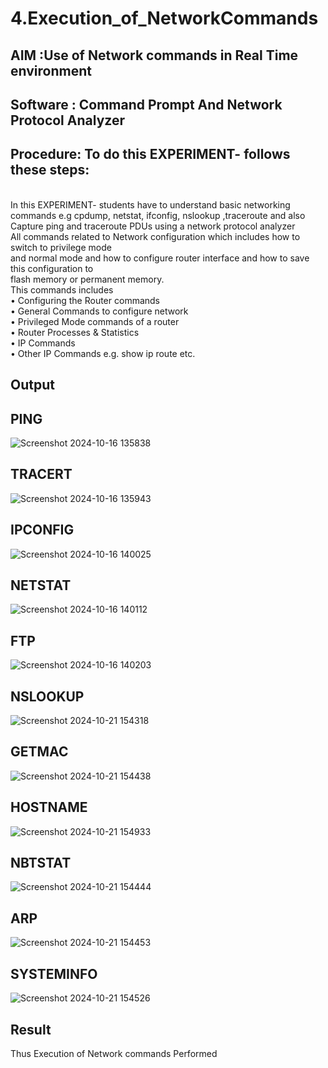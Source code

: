 # 4.Execution_of_NetworkCommands
## AIM :Use of Network commands in Real Time environment
## Software : Command Prompt And Network Protocol Analyzer
## Procedure: To do this EXPERIMENT- follows these steps:
<BR>
In this EXPERIMENT- students have to understand basic networking commands e.g cpdump, netstat, ifconfig, nslookup ,traceroute and also Capture ping and traceroute PDUs using a network protocol analyzer 
<BR>
All commands related to Network configuration which includes how to switch to privilege mode
<BR>
and normal mode and how to configure router interface and how to save this configuration to
<BR>
flash memory or permanent memory.
<BR>
This commands includes
<BR>
• Configuring the Router commands
<BR>
• General Commands to configure network
<BR>
• Privileged Mode commands of a router 
<BR>
• Router Processes & Statistics
<BR>
• IP Commands
<BR>
• Other IP Commands e.g. show ip route etc.
<BR>

## Output

## PING
![Screenshot 2024-10-16 135838](https://github.com/user-attachments/assets/3e9d3e80-aee0-4f4f-95dc-7ed937316298)

## TRACERT
![Screenshot 2024-10-16 135943](https://github.com/user-attachments/assets/8462e773-676d-46d8-8eb4-dd576ef7df88)

## IPCONFIG
![Screenshot 2024-10-16 140025](https://github.com/user-attachments/assets/8f750aca-4b6b-4745-92b0-da998b071421)

## NETSTAT
![Screenshot 2024-10-16 140112](https://github.com/user-attachments/assets/79c1cb67-e4b0-425a-83e9-ebafa0e93d0f)

## FTP
![Screenshot 2024-10-16 140203](https://github.com/user-attachments/assets/fcd389e1-6821-4362-a0d6-c574ef226ec4)

## NSLOOKUP
![Screenshot 2024-10-21 154318](https://github.com/user-attachments/assets/3c6e8324-3155-4316-a661-44322e956220)

## GETMAC
![Screenshot 2024-10-21 154438](https://github.com/user-attachments/assets/ff1a3be4-6907-4ca4-8718-edc2b14bb827)

## HOSTNAME
![Screenshot 2024-10-21 154933](https://github.com/user-attachments/assets/89be27dd-6acc-48eb-922d-4be1a6d8999e)

## NBTSTAT
![Screenshot 2024-10-21 154444](https://github.com/user-attachments/assets/648e2306-8e4f-4b9e-b34a-3a07ba26ee38)

## ARP
![Screenshot 2024-10-21 154453](https://github.com/user-attachments/assets/fe082dd6-d8b8-443a-89c4-dbe47306e969)

## SYSTEMINFO
![Screenshot 2024-10-21 154526](https://github.com/user-attachments/assets/2f11844c-5689-42c4-a61e-6445b67daefa)


## Result
Thus Execution of Network commands Performed 
